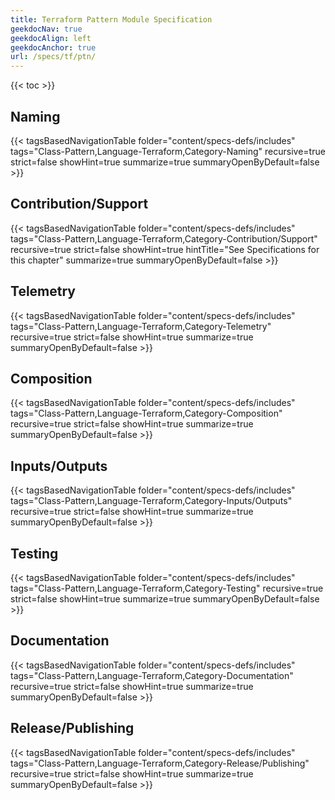 ```yaml
---
title: Terraform Pattern Module Specification
geekdocNav: true
geekdocAlign: left
geekdocAnchor: true
url: /specs/tf/ptn/
---
```


{{< toc >}}

## Naming

{{< tagsBasedNavigationTable folder="content/specs-defs/includes" tags="Class-Pattern,Language-Terraform,Category-Naming" recursive=true strict=false showHint=true summarize=true summaryOpenByDefault=false >}}

## Contribution/Support

{{< tagsBasedNavigationTable folder="content/specs-defs/includes" tags="Class-Pattern,Language-Terraform,Category-Contribution/Support" recursive=true strict=false showHint=true hintTitle="See Specifications for this chapter" summarize=true summaryOpenByDefault=false >}}

## Telemetry

{{< tagsBasedNavigationTable folder="content/specs-defs/includes" tags="Class-Pattern,Language-Terraform,Category-Telemetry" recursive=true strict=false showHint=true summarize=true summaryOpenByDefault=false >}}

## Composition

{{< tagsBasedNavigationTable folder="content/specs-defs/includes" tags="Class-Pattern,Language-Terraform,Category-Composition" recursive=true strict=false showHint=true summarize=true summaryOpenByDefault=false >}}

## Inputs/Outputs

{{< tagsBasedNavigationTable folder="content/specs-defs/includes" tags="Class-Pattern,Language-Terraform,Category-Inputs/Outputs" recursive=true strict=false showHint=true summarize=true summaryOpenByDefault=false >}}

## Testing

{{< tagsBasedNavigationTable folder="content/specs-defs/includes" tags="Class-Pattern,Language-Terraform,Category-Testing" recursive=true strict=false showHint=true summarize=true summaryOpenByDefault=false >}}

## Documentation

{{< tagsBasedNavigationTable folder="content/specs-defs/includes" tags="Class-Pattern,Language-Terraform,Category-Documentation" recursive=true strict=false showHint=true summarize=true summaryOpenByDefault=false >}}

## Release/Publishing

{{< tagsBasedNavigationTable folder="content/specs-defs/includes" tags="Class-Pattern,Language-Terraform,Category-Release/Publishing" recursive=true strict=false showHint=true summarize=true summaryOpenByDefault=false >}}
